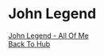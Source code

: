 # John Legend
[John Legend - All Of Me](https://www.youtube.com/watch?v=450p7goxZqg)  
[Back To Hub](https://github.com/KingdomOfFigor/Music/blob/master/README.md)
